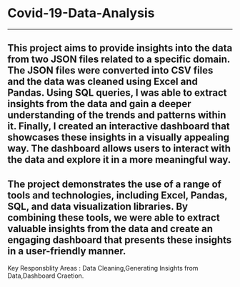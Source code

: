 # Covid-19-Data-Analysis
--------------
This project aims to provide insights into the data from two JSON files related to a specific domain. The JSON files were converted into CSV files and the data was cleaned using Excel and Pandas. Using SQL queries, I was able to extract insights from the data and gain a deeper understanding of the trends and patterns within it. Finally, I created an interactive dashboard that showcases these insights in a visually appealing way. The dashboard allows users to interact with the data and explore it in a more meaningful way.
----------
The project demonstrates the use of a range of tools and technologies, including Excel, Pandas, SQL, and data visualization libraries. By combining these tools, we were able to extract valuable insights from the data and create an engaging dashboard that presents these insights in a user-friendly manner.
---------------------
Key Responsblity Areas : Data Cleaning,Generating Insights from Data,Dashboard Craetion.





